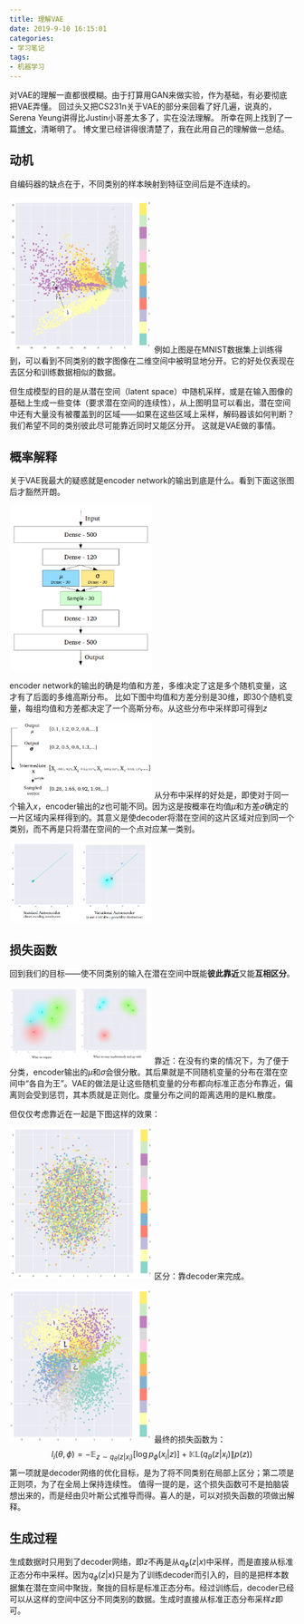 ```yaml
---
title: 理解VAE
date: 2019-9-10 16:15:01
categories: 
- 学习笔记
tags: 
- 机器学习
---
```

对VAE的理解一直都很模糊。由于打算用GAN来做实验，作为基础，有必要彻底把VAE弄懂。
回过头又把CS231n关于VAE的部分来回看了好几遍，说真的，Serena Yeung讲得比Justin小哥差太多了，实在没法理解。
所幸在网上找到了一篇[博文](https://towardsdatascience.com/intuitively-understanding-variational-autoencoders-1bfe67eb5daf)，清晰明了。
博文里已经讲得很清楚了，我在此用自己的理解做一总结。
<!-- more -->


## 动机 

自编码器的缺点在于，不同类别的样本映射到特征空间后是不连续的。

[//]: # "![ae](https://raw.githubusercontent.com/C-Harlin/MarkDownPhotos/master/vae/AE_embed.png =400x)"
<img src="https://raw.githubusercontent.com/C-Harlin/MarkDownPhotos/master/vae/AE_embed.png" width="50%" height="50%">
例如上图是在MNIST数据集上训练得到，可以看到不同类别的数字图像在二维空间中被明显地分开。它的好处仅表现在去区分和训练数据相似的数据。

但生成模型的目的是从潜在空间（latent space）中随机采样，或是在输入图像的基础上生成一些变体（要求潜在空间的连续性），从上图明显可以看出，潜在空间中还有大量没有被覆盖到的区域——如果在这些区域上采样，解码器该如何判断？
我们希望不同的类别彼此尽可能靠近同时又能区分开。
这就是VAE做的事情。

## 概率解释

关于VAE我最大的疑惑就是encoder network的输出到底是什么。看到下面这张图后才豁然开朗。

[//]: # "![vae](https://raw.githubusercontent.com/C-Harlin/MarkDownPhotos/master/vae/vae.png =400x)"
<img src="https://raw.githubusercontent.com/C-Harlin/MarkDownPhotos/master/vae/vae.png" width="50%" height="50%">

encoder network的输出的确是均值和方差，多维决定了这是多个随机变量，这才有了后面的多维高斯分布。
比如下图中均值和方差分别是30维，即30个随机变量，每组均值和方差都决定了一个高斯分布。从这些分布中采样即可得到$z$

[//]: # "![vae_gaussian](https://raw.githubusercontent.com/C-Harlin/MarkDownPhotos/master/vae/vae_gaussian.png =400x)"
<img src="https://raw.githubusercontent.com/C-Harlin/MarkDownPhotos/master/vae/vae_gaussian.png" width="50%" height="50%">
从分布中采样的好处是，即使对于同一个输入$x$，encoder输出的$z$也可能不同。因为这是按概率在均值$\mu$和方差$\sigma$确定的一片区域内采样得到的。其意义是使decoder将潜在空间的这片区域对应到同一个类别，而不再是只将潜在空间的一个点对应某一类别。

[//]: # "![vae_1](https://raw.githubusercontent.com/C-Harlin/MarkDownPhotos/master/vae/vae_1.png =400x)"
<img src="https://raw.githubusercontent.com/C-Harlin/MarkDownPhotos/master/vae/vae_1.png" width="50%" height="50%">

## 损失函数
回到我们的目标——使不同类别的输入在潜在空间中既能**彼此靠近**又能**互相区分**。

[//]: # "![vae_2](https://raw.githubusercontent.com/C-Harlin/MarkDownPhotos/master/vae/vae_2.png =400x)"
<img src="https://raw.githubusercontent.com/C-Harlin/MarkDownPhotos/master/vae/vae_2.png" width="50%" height="50%">
靠近：在没有约束的情况下，为了便于分类，encoder输出的$\mu$和$\sigma$会很分散。其后果就是不同随机变量的分布在潜在空间中“各自为王”。VAE的做法是让这些随机变量的分布都向标准正态分布靠近，偏离则会受到惩罚，其本质就是正则化。度量分布之间的距离选用的是KL散度。

但仅仅考虑靠近在一起是下图这样的效果：

[//]: # "![vae_3](https://raw.githubusercontent.com/C-Harlin/MarkDownPhotos/master/vae/vae_3.png =400x)"
<img src="https://raw.githubusercontent.com/C-Harlin/MarkDownPhotos/master/vae/vae_3.png" width="50%" height="50%">
区分：靠decoder来完成。

[//]: # "![vae_4](https://raw.githubusercontent.com/C-Harlin/MarkDownPhotos/master/vae/vae_4.png =400x)"
<img src="https://raw.githubusercontent.com/C-Harlin/MarkDownPhotos/master/vae/vae_4.png" width="50%" height="50%">
最终的损失函数为：$$ l_{i}(\theta, \phi)=-\mathbb{E}_{z \sim q_{\theta}\left(z | x_{i}\right)}\left[\log p_{\phi}\left(x_{i} | z\right)\right]+\mathbb{K} \mathbb{L}\left(q_{\theta}\left(z | x_{i}\right) \| p(z)\right) $$
第一项就是decoder网络的优化目标，是为了将不同类别在局部上区分；第二项是正则项，为了在全局上保持连续性。
值得一提的是，这个损失函数可不是拍脑袋想出来的，而是经由贝叶斯公式推导而得。喜人的是，可以对损失函数的项做出解释。

## 生成过程
生成数据时只用到了decoder网络，即$z$不再是从$q_{\phi}(z | x)$中采样，而是直接从标准正态分布中采样。因为$q_{\phi}(z | x)$只是为了训练decoder而引入的，目的是把样本数据集在潜在空间中聚拢，聚拢的目标是标准正态分布。经过训练后，decoder已经可以从这样的空间中区分不同类别的数据。生成时直接从标准正态分布采样$z$即可。